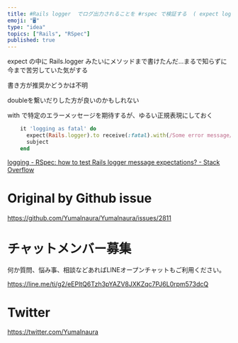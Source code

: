 ```yaml
---
title: #Rails logger  でログ出力されることを #rspec で検証する  ( expect logging in rspec )
emoji: "🖥"
type: "idea"
topics: ["Rails", "RSpec"]
published: true
---
```


expect の中に Rails.logger みたいにメソッドまで書けたんだ...まるで知らずに今まで苦労していた気がする

書き方が推奨かどうかは不明

doubleを繋いだりした方が良いのかもしれない

with で特定のエラーメッセージを期待するが、ゆるい正規表現にしておく

```rb
    it 'logging as fatal' do
      expect(Rails.logger).to receive(:fatal).with(/Some error message/)
      subject
    end
```

[logging - RSpec: how to test Rails logger message expectations? - Stack Overflow](https://stackoverflow.com/questions/10998160/rspec-how-to-test-rails-logger-message-expectations)

# Original by Github issue

https://github.com/YumaInaura/YumaInaura/issues/2811








<!-- Update From Qiita API -->

# チャットメンバー募集


何か質問、悩み事、相談などあればLINEオープンチャットもご利用ください。

https://line.me/ti/g2/eEPltQ6Tzh3pYAZV8JXKZqc7PJ6L0rpm573dcQ





# Twitter


https://twitter.com/YumaInaura


<!-- Update From Qiita API -->


